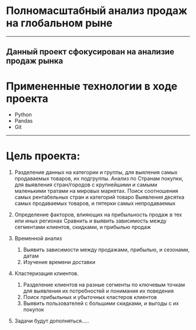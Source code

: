 # Полномасштабный анализ продаж на глобальном рыне
---
Данный проект сфокусирован на анализие продаж рынка 
---
# Примененные технологии в ходе проекта
* Python
* Pandas
* Git
---
# Цель проекта:
1. Разделение данных на категории и группы, для выяления самых продаваемых товаров, их подгруппы.
   Анализ по Странам покупки, для выявления стран/городов с крупнейшими и самыми маленькими тратами на мировых маркетах. Поиск соотношения самых рентабельных стран и категорий товаро
   Выявления десятка самых продаваемых товаров, и пятерки самых непродаваемых

2. Определение факторов, влияющих на прибыльность продаж в тех или иных регионах
   Сравнить и выявить зависимость между сегментами клиентов, скидками, и прибылью продаж

3. Временной анализ
   1. Выявить зависимости между продажами, прибылью, и сезонами, датам
   2. Изучение времени доставки

4. Кластеризация клиентов.
   1. Разделение клиентов на разные сегменты по ключевым точкам для выявления их потребностей и понимания их поведения
   2. Поиск прибыльных и убыточных кластеров клиентов
   3. Выявить пользователей с большими скидками, и выгоды с их покупок

5. Задачи будут дополняться.....
